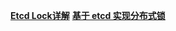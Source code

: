

**[Etcd Lock详解](https://tangxusc.github.io/blog/2019/05/etcd-lock%E8%AF%A6%E8%A7%A3/)**
**[基于 etcd 实现分布式锁](https://segmentfault.com/a/1190000021603215)**
